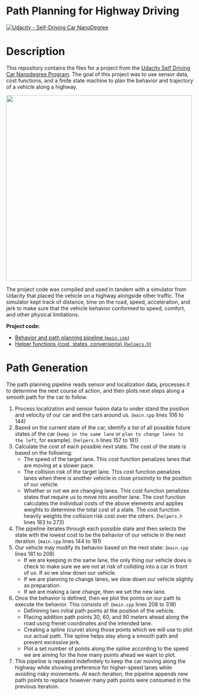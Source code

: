 # Path Planning for Highway Driving

[![Udacity - Self-Driving Car NanoDegree](https://s3.amazonaws.com/udacity-sdc/github/shield-carnd.svg)](http://www.udacity.com/drive)

# Description

This repository contains the files for a project from the [Udacity Self Driving Car Nanodegree Program](https://www.udacity.com/course/self-driving-car-engineer-nanodegree--nd013). The goal of this project was to use sensor data, cost functions, and a finite state machine to plan the behavior and trajectory of a vehicle along a highway.

<img src="https://github.com/stephenvfg/path-planning/blob/master/vis.gif" width="500px">

The project code was compiled and used in tandem with a simulator from Udacity that placed the vehicle on a highway alongside other traffic. The simulator kept track of distance, time on the road, speed, acceleration, and jerk to make sure that the vehicle behavior conformed to speed, comfort, and other physical limitations. 

**Project code:**

* [Behavior and path planning pipeline (`main.cpp`)](https://github.com/stephenvfg/path-planning/blob/master/src/main.cpp)
* [Helper functions (cost, states, conversions) (`helpers.h`)](https://github.com/stephenvfg/path-planning/blob/master/src/helpers.h)

# Path Generation

The path planning pipeline reads sensor and localization data, processes it to determine the next course of action, and then plots next steps along a smooth path for the car to follow.

1. Process localization and sensor fusion data to under stand the position and velocity of our car and the cars around us. (`main.cpp` lines 106 to 144)
2. Based on the current state of the car, identify a list of all possible future states of the car (`keep in the same lane` or `plan to change lanes to the left`, for example). (`helpers.h` lines 157 to 181)
3. Calculate the cost of each possible next state. The cost of the state is based on the following:
    - The speed of the target lane. This cost function penalizes lanes that are moving at a slower pace.
    - The collision risk of the target lane. This cost function penalizes lanes when there is another vehicle in close proximity to the position of our vehicle.
    - Whether or not we are changing lanes. This cost function penalizes states that require us to move into another lane.
The cost function calculates the individual costs of the above elements and applies weights to determine the total cost of a state. The cost function heavily weights the collision risk cost over the others. (`helpers.h` lines 183 to 273)
4. The pipeline iterates through each possible state and then selects the state with the lowest cost to be the behavior of our vehicle in the next iteration. (`main.cpp` lines 144 to 181)
5. Our vehicle may modify its behavior based on the next state: (`main.cpp` lines 181 to 208)
    - If we are keeping in the same lane, the only thing our vehicle does is check to make sure we are not at risk of colliding into a car in front of us. If so we slow down our vehicle.
    - If we are planning to change lanes, we slow down our vehicle slightly as preparation.
    - If we are making a lane change, then we set the new lane.
6. Once the behavior is defined, then we plot the points on our path to execute the behavior. This consists of: (`main.cpp` lines 208 to 318)
    - Definining two initial path points at the position of the vehicle.
    - Placing addition path points 30, 60, and 90 meters ahead along the road using frenet coordinates and the intended lane.
    - Creating a spline (curve) along those points which we will use to plot our actual path. The spline helps stay along a smooth path and prevent excessive jerk.
    - Plot a set number of points along the spline according to the speed we are aiming for the how many points ahead we want to plot.
7. This pipeline is repeated indefinitely to keep the car moving along the highway while showing preference for higher-speed lanes while avoiding risky movements. At each iteration, the pipeline appends new path points to replace however many path points were consumed in the previous iteration.